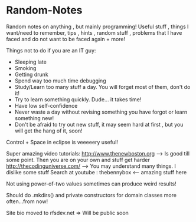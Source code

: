 Random-Notes
============

Random notes on anything , but mainly programming!
Useful stuff , things I want/need to remember, tips , hints , random stuff , problems that I have faced and do not want to be faced again + more!

Things not to do if you are an IT guy:
- Sleeping late
- Smoking
- Getting drunk
- Spend way too much time debugging
- Study/Learn too many stuff a day. You will forget most of them, don't do it!
- Try to learn something quickly. Dude... it takes time!
- Have low self-confidence
- Never waste a day without revising something you have forgot or learn something new!
- Don't be afraid to try out new stuff, it may seem hard at first , but you will get the hang of it, soon!

Control + Space in eclipse is veeeeery useful!

Super amazing video tutorials:
http://www.thenewboston.org --> Is good till some point. Then you are on your own and stuff get harder
http://thecodinguniverse.com/ --> You may understand many things. I dislike some stuff
Search at youtube : thebennybox <-- amazing stuff here

Not using power-of-two values sometimes can produce weird results!

Should do .mkdirs() and private constructors for domain classes more often...from now!

Site bio moved to rfsdev.net => Will be public soon
